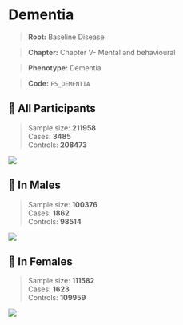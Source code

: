 # Dementia

> **Root:** Baseline Disease  

> **Chapter:** Chapter V- Mental and behavioural  

> **Phenotype:** Dementia  

> **Code:** `F5_DEMENTIA`

## 🧪 All Participants  
> Sample size: **211958**  
> Cases: **3485**  
> Controls: **208473**
<img src="/Disease/Figures/ALL/Incidence/F5_DEMENTIA.png"/>
<CsvTable src="/public/Disease/Data/ALL/Incidence/COX_F5_DEMENTIA.csv" label="🔍 View full results" />

## 👨 In Males  
> Sample size: **100376**  
> Cases: **1862**  
> Controls: **98514**
<img src="/Disease/Figures/Male/Incidence/F5_DEMENTIA.png"/>
<CsvTable src="/public/Disease/Data/Male/Incidence/COX_F5_DEMENTIA.csv" label="🔍 View full results" />

## 👩 In Females  
> Sample size: **111582**  
> Cases: **1623**  
> Controls: **109959**
<img src="/Disease/Figures/Female/Incidence/F5_DEMENTIA.png"/>
<CsvTable src="/public/Disease/Data/Female/Incidence/COX_F5_DEMENTIA.csv" label="🔍 View full results" />
